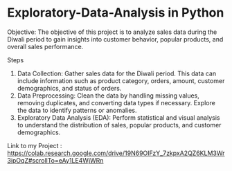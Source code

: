 # Exploratory-Data-Analysis in Python
Objective: The objective of this project is to analyze sales data during the Diwali period to gain insights into customer behavior, popular products, and overall sales performance.

Steps

 1. Data Collection: Gather sales data for the Diwali period. This data can include information such as product category, orders, amount, customer demographics, and status of orders.
 2. Data Preprocessing: Clean the data by handling missing values, removing duplicates, and converting data types if necessary. Explore the data to identify patterns or anomalies.
 3. Exploratory Data Analysis (EDA): Perform statistical and visual analysis to understand the distribution of sales, popular products, and customer demographics.

Link to my Project : https://colab.research.google.com/drive/19N69OIFzY_7zkpxA2QZ6KLM3Wr3ipOqZ#scrollTo=eAy1LE4WjWRn

